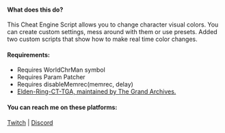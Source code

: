 #### What does this do?
This Cheat Engine Script allows you to change character visual colors. 
You can create custom settings, mess around with them or use presets.
Added two custom scripts that show how to make real time color changes.

#### Requirements:
- Requires WorldChrMan symbol
- Requires Param Patcher
- Requires disableMemrec(memrec, delay)
- [Elden-Ring-CT-TGA, maintained by The Grand Archives.](https://github.com/The-Grand-Archives/Elden-Ring-CT-TGA/releases/tag/v1.10.1)


#### You can reach me on these platforms:
[Twitch](https://www.twitch.tv/indurabeast) | [Discord](https://discordapp.com/users/329992368084484097)
